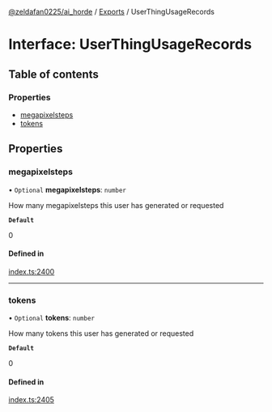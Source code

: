 [@zeldafan0225/ai_horde](../README.md) / [Exports](../modules.md) / UserThingUsageRecords

# Interface: UserThingUsageRecords

## Table of contents

### Properties

- [megapixelsteps](UserThingUsageRecords.md#megapixelsteps)
- [tokens](UserThingUsageRecords.md#tokens)

## Properties

### megapixelsteps

• `Optional` **megapixelsteps**: `number`

How many megapixelsteps this user has generated or requested

**`Default`**

0

#### Defined in

[index.ts:2400](https://github.com/ZeldaFan0225/ai_horde/blob/3212b20/index.ts#L2400)

___

### tokens

• `Optional` **tokens**: `number`

How many tokens this user has generated or requested

**`Default`**

0

#### Defined in

[index.ts:2405](https://github.com/ZeldaFan0225/ai_horde/blob/3212b20/index.ts#L2405)

